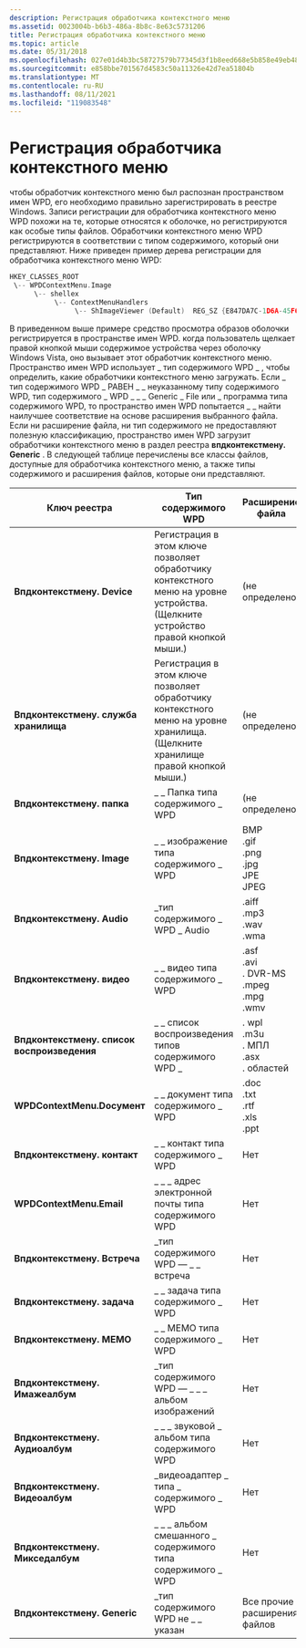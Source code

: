 ```yaml
---
description: Регистрация обработчика контекстного меню
ms.assetid: 0023004b-b6b3-486a-8b8c-8e63c5731206
title: Регистрация обработчика контекстного меню
ms.topic: article
ms.date: 05/31/2018
ms.openlocfilehash: 027e01d4b3bc58727579b77345d3f1b8eed668e5b858e49eb4859a40db9ad2d9
ms.sourcegitcommit: e858bbe701567d4583c50a11326e42d7ea51804b
ms.translationtype: MT
ms.contentlocale: ru-RU
ms.lasthandoff: 08/11/2021
ms.locfileid: "119083548"
---
```

# <a name="registering-your-context-menu-handler"></a>Регистрация обработчика контекстного меню

чтобы обработчик контекстного меню был распознан пространством имен WPD, его необходимо правильно зарегистрировать в реестре Windows. Записи регистрации для обработчика контекстного меню WPD похожи на те, которые относятся к оболочке, но регистрируются как особые типы файлов. Обработчики контекстного меню WPD регистрируются в соответствии с типом содержимого, который они представляют. Ниже приведен пример дерева регистрации для обработчика контекстного меню WPD:


```C++
HKEY_CLASSES_ROOT
 \-- WPDContextMenu.Image
      \-- shellex
           \-- ContextMenuHandlers
                \-- ShImageViewer (Default)  REG_SZ {E847DA7C-1D6A-45F6-B725-CB260C236066}

```



В приведенном выше примере средство просмотра образов оболочки регистрируется в пространстве имен WPD. когда пользователь щелкает правой кнопкой мыши содержимое устройства через оболочку Windows Vista, оно вызывает этот обработчик контекстного меню. Пространство имен WPD использует \_ тип содержимого WPD \_ , чтобы определить, какие обработчики контекстного меню загружать. Если \_ тип содержимого WPD \_ РАВЕН \_ \_ неуказанному типу содержимого WPD, тип содержимого \_ WPD \_ \_ \_ Generic \_ File или \_ программа типа содержимого WPD, то пространство имен WPD попытается \_ \_ найти наилучшее соответствие на основе расширения выбранного файла. Если ни расширение файла, ни тип содержимого не предоставляют полезную классификацию, пространство имен WPD загрузит обработчики контекстного меню в раздел реестра **впдконтекстмену. Generic** . В следующей таблице перечислены все классы файлов, доступные для обработчика контекстного меню, а также типы содержимого и расширения файлов, которые они представляют.



| Ключ реестра                           | Тип содержимого WPD                                                                                               | Расширение файла                                                                                           |
|----------------------------------------|----------------------------------------------------------------------------------------------------------------|----------------------------------------------------------------------------------------------------------|
| **Впдконтекстмену. Device**              | Регистрация в этом ключе позволяет обработчику контекстного меню на уровне устройства. (Щелкните устройство правой кнопкой мыши.)   | (не определено)                                                                                                    |
| **Впдконтекстмену. служба хранилища**             | Регистрация в этом ключе позволяет обработчику контекстного меню на уровне хранилища. (Щелкните хранилище правой кнопкой мыши.) | (не определено)                                                                                                    |
| **Впдконтекстмену. папка**              | \_ \_ Папка типа содержимого \_ WPD                                                                                     | (не определено)                                                                                                    |
| **Впдконтекстмену. Image**               | \_ \_ изображение типа содержимого \_ WPD                                                                                      | BMP <br/> .gif <br/> .png <br/> .jpg <br/> JPE <br/> JPEG <br/>   |
| **Впдконтекстмену. Audio**               | \_тип содержимого \_ WPD \_ Audio                                                                                      | .aiff <br/> .mp3 <br/> .wav <br/> .wma <br/>                                     |
| **Впдконтекстмену. видео**               | \_ \_ видео типа содержимого \_ WPD                                                                                      | .asf<br/> .avi <br/> . DVR-MS <br/> .mpeg <br/> .mpg <br/> .wmv <br/> |
| **Впдконтекстмену. список воспроизведения**<br/> | \_ \_ список воспроизведения типов содержимого WPD \_                                                                                   | . wpl <br/> .m3u <br/> . МПЛ <br/> .asx <br/> . областей <br/>                     |
| **WPDContextMenu.Docумент**            | \_ \_ документ типа содержимого \_ WPD                                                                                   | .doc <br/> .txt <br/> .rtf <br/> .xls <br/> .ppt <br/>                     |
| **Впдконтекстмену. контакт**<br/>  | \_ \_ контакт типа содержимого \_ WPD                                                                                    | Нет                                                                                                     |
| **WPDContextMenu.Email**               | \_ \_ \_ адрес электронной почты типа содержимого WPD                                                                                      | Нет                                                                                                     |
| **Впдконтекстмену. Встреча**         | \_тип содержимого WPD — \_ \_ встреча                                                                                | Нет                                                                                                     |
| **Впдконтекстмену. задача**                | \_ \_ задача типа содержимого \_ WPD                                                                                       | Нет                                                                                                     |
| **Впдконтекстмену. МЕМО**                | \_ \_ МЕМО типа содержимого \_ WPD                                                                                       | Нет                                                                                                     |
| **Впдконтекстмену. Имажеалбум**          | \_тип содержимого WPD — \_ \_ \_ альбом изображений                                                                               | Нет                                                                                                     |
| **Впдконтекстмену. Аудиоалбум**          | \_ \_ \_ звуковой \_ альбом типа содержимого WPD                                                                               | Нет                                                                                                     |
| **Впдконтекстмену. Видеоалбум**          | \_видеоадаптер \_ типа \_ содержимого \_ WPD                                                                               | Нет                                                                                                     |
| **Впдконтекстмену. Микседалбум**          | \_ \_ \_ альбом смешанного \_ содержимого типа содержимого \_ WPD                                                                      | Нет                                                                                                     |
| **Впдконтекстмену. Generic**             | \_тип содержимого WPD не \_ \_ указан                                                                                | Все прочие расширения файлов                                                                                |



 

 

 




